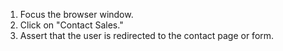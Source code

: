 1. Focus the browser window.
2. Click on "Contact Sales."
3. Assert that the user is redirected to the contact page or form.